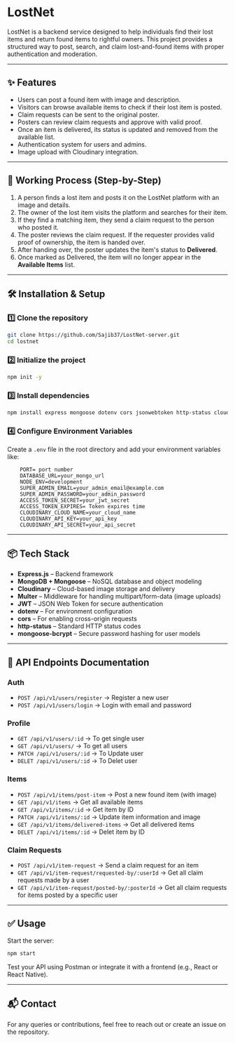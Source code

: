 # LostNet

LostNet is a backend service designed to help individuals find their lost items and return found items to rightful owners. This project provides a structured way to post, search, and claim lost-and-found items with proper authentication and moderation.

---

## ✨ Features

* Users can post a found item with image and description.
* Visitors can browse available items to check if their lost item is posted.
* Claim requests can be sent to the original poster.
* Posters can review claim requests and approve with valid proof.
* Once an item is delivered, its status is updated and removed from the available list.
* Authentication system for users and admins.
* Image upload with Cloudinary integration.

---

## 🔁 Working Process (Step-by-Step)

1. A person finds a lost item and posts it on the LostNet platform with an image and details.
2. The owner of the lost item visits the platform and searches for their item.
3. If they find a matching item, they send a claim request to the person who posted it.
4. The poster reviews the claim request. If the requester provides valid proof of ownership, the item is handed over.
5. After handing over, the poster updates the item's status to **Delivered**.
6. Once marked as Delivered, the item will no longer appear in the **Available Items** list.

---

## 🛠️ Installation & Setup

### 1️⃣ Clone the repository

```bash
git clone https://github.com/Sajib37/LostNet-server.git
cd lostnet
```

### 2️⃣ Initialize the project

```bash
npm init -y
```

### 3️⃣ Install dependencies

```bash
npm install express mongoose dotenv cors jsonwebtoken http-status cloudinary multer mongoose-bcrypt
```

### 4️⃣ Configure Environment Variables

Create a `.env` file in the root directory and add your environment variables like:

```env
    PORT= port number
    DATABASE_URL=your_mongo_url
    NODE_ENV=development
    SUPER_ADMIN_EMAIL=your_admin_email@example.com
    SUPER_ADMIN_PASSWORD=your_admin_password
    ACCESS_TOKEN_SECRET=your_jwt_secret
    ACCESS_TOKEN_EXPIRES= Token expires time
    CLOUDINARY_CLOUD_NAME=your_cloud_name
    CLOUDINARY_API_KEY=your_api_key
    CLOUDINARY_API_SECRET=your_api_secret
```

---

## 📦 Tech Stack

* **Express.js** – Backend framework
* **MongoDB + Mongoose** – NoSQL database and object modeling
* **Cloudinary** – Cloud-based image storage and delivery
* **Multer** – Middleware for handling multipart/form-data (image uploads)
* **JWT** – JSON Web Token for secure authentication
* **dotenv** – For environment configuration
* **cors** – For enabling cross-origin requests
* **http-status** – Standard HTTP status codes
* **mongoose-bcrypt** – Secure password hashing for user models

---

## 📂 API Endpoints Documentation

### Auth

* `POST /api/v1/users/register` → Register a new user
* `POST /api/v1/users/login` → Login with email and password

### Profile

* `GET /api/v1/users/:id` → To get single user
* `GET /api/v1/users/` → To get all users
* `PATCH /api/v1/users/:id` → To Update user
* `DELET /api/v1/users/:id` → To Delet user 

### Items

* `POST /api/v1/items/post-item` → Post a new found item (with image)
* `GET /api/v1/items` → Get all available items
* `GET /api/v1/items/:id` → Get item by ID
* `PATCH /api/v1/items/:id` → Update item information and image
* `GET /api/v1/items/delivered-items` → Get all delivered items
* `DELET /api/v1/items/:id` → Delet item by ID

### Claim Requests

* `POST /api/v1/item-request` → Send a claim request for an item
* `GET /api/v1/item-request/requested-by/:userId` → Get all claim requests made by a user
* `GET /api/v1/item-request/posted-by/:posterId` → Get all claim requests for items posted by a specific user

---

## ✅ Usage

Start the server:

```bash
npm start
```


Test your API using Postman or integrate it with a frontend (e.g., React or React Native).

---

## 📬 Contact

For any queries or contributions, feel free to reach out or create an issue on the repository.
